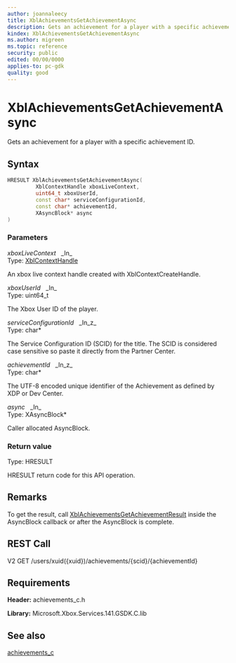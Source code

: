 ```yaml
---
author: joannaleecy
title: XblAchievementsGetAchievementAsync
description: Gets an achievement for a player with a specific achievement ID.
kindex: XblAchievementsGetAchievementAsync
ms.author: migreen
ms.topic: reference
security: public
edited: 00/00/0000
applies-to: pc-gdk
quality: good
---
```


# XblAchievementsGetAchievementAsync  

Gets an achievement for a player with a specific achievement ID.  

## Syntax  
  
```cpp
HRESULT XblAchievementsGetAchievementAsync(  
         XblContextHandle xboxLiveContext,  
         uint64_t xboxUserId,  
         const char* serviceConfigurationId,  
         const char* achievementId,  
         XAsyncBlock* async  
)  
```  
  
### Parameters  
  
*xboxLiveContext* &nbsp;&nbsp;\_In\_  
Type: [XblContextHandle](../../types_c/handles/xblcontexthandle.md)  
  
An xbox live context handle created with XblContextCreateHandle.  
  
*xboxUserId* &nbsp;&nbsp;\_In\_  
Type: uint64_t  
  
The Xbox User ID of the player.  
  
*serviceConfigurationId* &nbsp;&nbsp;\_In\_z\_  
Type: char*  
  
The Service Configuration ID (SCID) for the title. The SCID is considered case sensitive so paste it directly from the Partner Center.  
  
*achievementId* &nbsp;&nbsp;\_In\_z\_  
Type: char*  
  
The UTF-8 encoded unique identifier of the Achievement as defined by XDP or Dev Center.  
  
*async* &nbsp;&nbsp;\_In\_  
Type: XAsyncBlock*  
  
Caller allocated AsyncBlock.  
  
  
### Return value  
Type: HRESULT
  
HRESULT return code for this API operation.
  
## Remarks  
  
To get the result, call [XblAchievementsGetAchievementResult](xblachievementsgetachievementresult.md) inside the AsyncBlock callback or after the AsyncBlock is complete.
  
## REST Call  
  
V2 GET /users/xuid({xuid})/achievements/{scid}/{achievementId}
  
## Requirements  
  
**Header:** achievements_c.h
  
**Library:** Microsoft.Xbox.Services.141.GSDK.C.lib
  
## See also  
[achievements_c](../achievements_c_members.md)  
  
  
